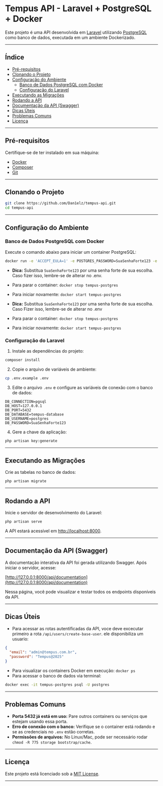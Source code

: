 # Tempus API - Laravel + PostgreSQL + Docker

Este projeto é uma API desenvolvida em [Laravel](https://laravel.com/) utilizando [PostgreSQL](https://www.postgresql.org/) como banco de dados, executada em um ambiente Dockerizado.

---

## Índice

- [Pré-requisitos](#pré-requisitos)
- [Clonando o Projeto](#clonando-o-projeto)
- [Configuração do Ambiente](#configuração-do-ambiente)
    - [Banco de Dados PostgreSQL com Docker](#banco-de-dados-postgresql-com-docker)
    - [Configuração do Laravel](#configuração-do-laravel)
- [Executando as Migrações](#executando-as-migrações)
- [Rodando a API](#rodando-a-api)
- [Documentação da API (Swagger)](#documentação-da-api-swagger)
- [Dicas Úteis](#dicas-úteis)
- [Problemas Comuns](#problemas-comuns)
- [Licença](#licença)

---

## Pré-requisitos

Certifique-se de ter instalado em sua máquina:

- [Docker](https://docs.docker.com/get-docker/)
- [Composer](https://getcomposer.org/)
- [Git](https://git-scm.com/)

---

## Clonando o Projeto

```bash
git clone https://github.com/Dan1elz/tempus-api.git
cd tempus-api
```

---

## Configuração do Ambiente

### Banco de Dados PostgreSQL com Docker

Execute o comando abaixo para iniciar um container PostgreSQL:

```bash
docker run -e 'ACCEPT_EULA=1' -e POSTGRES_PASSWORD=SuaSenhaForte123 -e POSTGRES_DB=tempus-database -p 5432:5432 --name tempus-postgres -d postgres
```

- **Dica:** Substitua `SuaSenhaForte123` por uma senha forte de sua escolha. Caso fizer isso, lembre-se de alterar no .env.
- Para parar o container: `docker stop tempus-postgres`
- Para iniciar novamente: `docker start tempus-postgres`

- **Dica:** Substitua `SuaSenhaForte123` por uma senha forte de sua escolha. Caso Fizer isso, lembre-se de alterar no .env
- Para parar o container: `docker stop tempus-postgres`
- Para iniciar novamente: `docker start tempus-postgres`

### Configuração do Laravel

1. Instale as dependências do projeto:

```bash
composer install
```

2. Copie o arquivo de variáveis de ambiente:

```bash
cp .env.example .env
```

3. Edite o arquivo `.env` e configure as variáveis de conexão com o banco de dados:

```
DB_CONNECTION=pgsql
DB_HOST=127.0.0.1
DB_PORT=5432
DB_DATABASE=tempus-database
DB_USERNAME=postgres
DB_PASSWORD=SuaSenhaForte123
```

4. Gere a chave da aplicação:

```bash
php artisan key:generate
```

---

## Executando as Migrações

Crie as tabelas no banco de dados:

```bash
php artisan migrate
```

---

## Rodando a API

Inicie o servidor de desenvolvimento do Laravel:

```bash
php artisan serve
```

A API estará acessível em [http://localhost:8000](http://localhost:8000).

---

## Documentação da API (Swagger)

A documentação interativa da API foi gerada utilizando Swagger. Após iniciar o servidor, acesse:

[http://127.0.0.1:8000/api/documentation](http://127.0.0.1:8000/api/documentation)

Nessa página, você pode visualizar e testar todos os endpoints disponíveis da API.


---


## Dicas Úteis

- Para acessar as rotas autentificadas da API, voce deve excecutar primeiro a rota `/api/users/create-base-user`. ele disponibiliza um usuario:
```json
{
  "email": "admin@tempus.com.br",
  "password": "Tempus@2025"
}
```
- Para visualizar os containers Docker em execução: `docker ps`
- Para acessar o banco de dados via terminal:

```bash
docker exec -it tempus-postgres psql -U postgres
```
---

## Problemas Comuns

- **Porta 5432 já está em uso:** Pare outros containers ou serviços que estejam usando essa porta.
- **Erro de conexão com o banco:** Verifique se o container está rodando e se as credenciais no `.env` estão corretas.
- **Permissões de arquivos:** No Linux/Mac, pode ser necessário rodar `chmod -R 775 storage bootstrap/cache`.

---

## Licença

Este projeto está licenciado sob a [MIT License](LICENSE).

---
